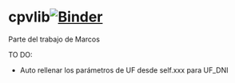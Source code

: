 # cpvlib[![Binder](https://mybinder.org/badge_logo.svg)](https://mybinder.org/v2/gh/isi-ies-group/cpvlib/master?urlpath=lab?filepath=prueba_cpvlib.ipynb)
Parte del trabajo de Marcos

TO DO:
* Auto rellenar los parámetros de UF desde self.xxx para UF_DNI
